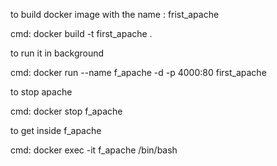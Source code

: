 to build docker image with the name : frist_apache

cmd: docker build -t first_apache .

to run it in background

cmd: docker run --name f_apache -d -p 4000:80 first_apache

to stop apache

cmd: docker stop f_apache

to get inside f_apache

cmd: docker exec -it f_apache /bin/bash